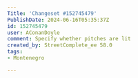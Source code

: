 ```yaml
---
Title: 'Changeset #152745479'
PublishDate: 2024-06-16T05:35:37Z
id: 152745479
user: AConanDoyle
comment: Specify whether pitches are lit
created_by: StreetComplete_ee 58.0
tags:
- Montenegro

---
```

